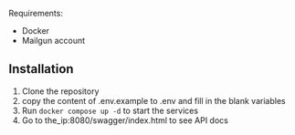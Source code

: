 Requirements:
- Docker
- Mailgun account

## Installation

1. Clone the repository
2. copy the content of .env.example to .env and fill in the blank variables
2. Run `docker compose up -d` to start the services
3. Go to the_ip:8080/swagger/index.html to see API docs
